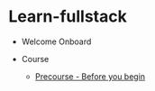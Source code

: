 # Learn-fullstack

- Welcome Onboard


- Course
  - [Precourse - Before you begin](/tasks/precourse/README.md)
